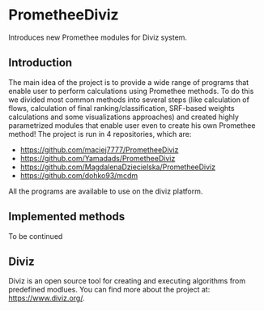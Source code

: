 # PrometheeDiviz

Introduces new Promethee modules for Diviz system.

## Introduction
The main idea of the project is to provide a wide range of programs that enable user to perform calculations using Promethee methods. To do this we divided most common methods into several steps (like calculation of flows, calculation of final ranking/classification, SRF-based weights calculations and some visualizations approaches) and created highly parametrized modules that enable user even to create his own Promethee method! The project is run in 4 repositories, which are:
- https://github.com/maciej7777/PrometheeDiviz
- https://github.com/Yamadads/PrometheeDiviz
- https://github.com/MagdalenaDziecielska/PrometheeDiviz
- https://github.com/dohko93/mcdm

All the programs are available to use on the diviz platform. 

## Implemented methods
To be continued

## Diviz
Diviz is an open source tool for creating and executing algorithms from predefined modlues. You can find more about the project at:
https://www.diviz.org/.
